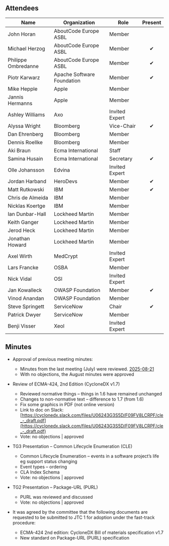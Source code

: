 ## Attendees

| Name                | Organization               | Role           | Present  |
|---------------------|----------------------------|----------------|:--------:|
| John Horan          | AboutCode Europe ASBL      | Member         |          |
| Michael Herzog      | AboutCode Europe ASBL      | Member         | &#x2714; |
| Philippe Ombredanne | AboutCode Europe ASBL      | Member         | &#x2714; |
| Piotr Karwarz       | Apache Software Foundation | Member         | &#x2714; |
| Mike Hepple         | Apple                      | Member         |          |
| Jannis Hermanns     | Apple                      | Member         |          |
| Ashley Williams     | Axo                        | Invited Expert |          |
| Alyssa Wright       | Bloomberg                  | Vice-Chair     | &#x2714; |
| Dan Ehrenberg       | Bloomberg                  | Member         |          |
| Dennis Roellke      | Bloomberg                  | Member         |          |
| Aki Braun           | Ecma International         | Staff          |          |
| Samina Husain       | Ecma International         | Secretary      | &#x2714; |
| Olle Johansson      | Edvina                     | Invited Expert |          |
| Jordan Harband      | HeroDevs                   | Member         | &#x2714; |
| Matt Rutkowski      | IBM                        | Member         | &#x2714; |
| Chris de Almeida    | IBM                        | Member         |          |
| Nicklas Koertge     | IBM                        | Member         |          |
| Ian Dunbar-Hall     | Lockheed Martin            | Member         |          |
| Keith Ganger        | Lockheed Martin            | Member         |          |
| Jerod Heck          | Lockheed Martin            | Member         |          |
| Jonathan Howard     | Lockheed Martin            | Member         |          |
| Axel Wirth          | MedCrypt                   | Invited Expert |          |
| Lars Francke        | OSBA                       | Member         |          |
| Nick Vidal          | OSI                        | Invited Expert |          |
| Jan Kowalleck       | OWASP Foundation           | Member         | &#x2714; |
| Vinod Anandan       | OWASP Foundation           | Member         |          |
| Steve Springett     | ServiceNow                 | Chair          | &#x2714; |
| Patrick Dwyer       | ServiceNow                 | Member         |          |
| Benji Visser        | Xeol                       | Invited Expert |          |

## Minutes
* Approval of previous meeting minutes:
    * Minutes from the last meeting (July) were reviewed. [2025-08-21](2025-08-21-minutes.md)
    * With no objections, the August minutes were approved
  
* Review of ECMA-424, 2nd Edition (CycloneDX v1.7)
  * Reviewed normative things – things in 1.6 have remained unchanged
  * Changes to non-normative text – difference to 1.7 (from 1.6)
  * Fix some graphics in PDF (not online version)
  * Link to doc on Slack:  [https://cyclonedx.slack.com/files/U06243G3S5D/F09FV8LCRPF/cle_-_draft.pdf](https://cyclonedx.slack.com/files/U06243G3S5D/F09FV8LCRPF/cle_-_draft.pdf)
  * Vote: no objections | approved
  
* TG3 Presentation – Common Lifecycle Enumeration (CLE)
  * Common Lifecycle Enumeration – events in a software project’s life eg support status changing
  * Event types – ordering
  * CLA Index Schema
  * Vote: no objections | approved
  
* TG2 Presentation – Package-URL (PURL)
  * PURL was reviewed and discussed
  * Vote: no objections | approved

* It was agreed by the committee that the following documents are requested to be submitted to JTC 1 for adoption under the fast-track procedure:
    * ECMA-424 2nd edition: CycloneDX Bill of materials specification v1.7
    * New standard on Package-URL (PURL) specification
